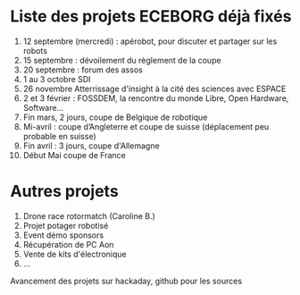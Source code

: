 # Liste des projets ECEBORG déjà fixés

1. 12 septembre (mercredi) : apérobot, pour discuter et partager sur les robots
1. 15 septembre : dévoilement du règlement de la coupe
1. 20 septembre : forum des assos
1. 1 au 3 octobre SDI
1. 26 novembre Atterrissage d'insight à la cité des sciences avec ESPACE
1. 2 et 3 février : FOSSDEM, la rencontre du monde Libre, Open Hardware, Software...
1. Fin mars, 2 jours, coupe de Belgique de robotique
1. Mi-avril : coupe d’Angleterre et coupe de suisse (déplacement peu probable en suisse)
1. Fin avril : 3 jours, coupe d'Allemagne
1. Début Mai coupe de France

# Autres projets
1. Drone race rotormatch (Caroline B.)
1. Projet potager robotisé
1. Event démo sponsors
1. Récupération de PC Aon
1. Vente de kits d'électronique
1. ...

Avancement des projets sur hackaday, github pour les sources
